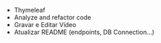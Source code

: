 - Thymeleaf
- Analyze and refactor code
- Gravar e Editar Vídeo
- Atualizar README (endpoints, DB Connection...)
